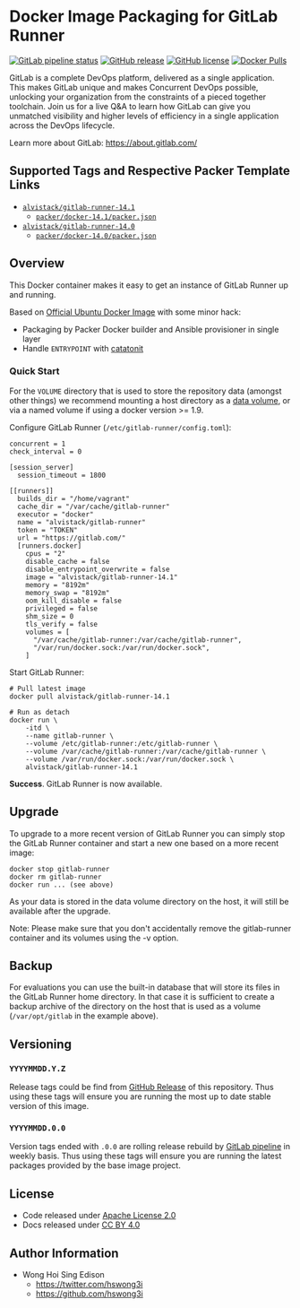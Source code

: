 # Docker Image Packaging for GitLab Runner

[![GitLab pipeline
status](https://img.shields.io/gitlab/pipeline/alvistack/docker-gitlab-runner/master)](https://gitlab.com/alvistack/docker-gitlab-runner/-/pipelines)
[![GitHub
release](https://img.shields.io/github/release/alvistack/docker-gitlab-runner.svg)](https://github.com/alvistack/docker-gitlab-runner/releases)
[![GitHub
license](https://img.shields.io/github/license/alvistack/docker-gitlab-runner.svg)](https://github.com/alvistack/docker-gitlab-runner/blob/master/LICENSE)
[![Docker
Pulls](https://img.shields.io/docker/pulls/alvistack/gitlab-runner-14.1.svg)](https://hub.docker.com/r/alvistack/gitlab-runner-14.1)

GitLab is a complete DevOps platform, delivered as a single application.
This makes GitLab unique and makes Concurrent DevOps possible, unlocking
your organization from the constraints of a pieced together toolchain.
Join us for a live Q\&A to learn how GitLab can give you unmatched
visibility and higher levels of efficiency in a single application
across the DevOps lifecycle.

Learn more about GitLab: <https://about.gitlab.com/>

## Supported Tags and Respective Packer Template Links

  - [`alvistack/gitlab-runner-14.1`](https://hub.docker.com/r/alvistack/gitlab-runner-14.1)
      - [`packer/docker-14.1/packer.json`](https://github.com/alvistack/docker-gitlab-runner/blob/master/packer/docker-14.1/packer.json)
  - [`alvistack/gitlab-runner-14.0`](https://hub.docker.com/r/alvistack/gitlab-runner-14.0)
      - [`packer/docker-14.0/packer.json`](https://github.com/alvistack/docker-gitlab-runner/blob/master/packer/docker-14.0/packer.json)

## Overview

This Docker container makes it easy to get an instance of GitLab Runner
up and running.

Based on [Official Ubuntu Docker
Image](https://hub.docker.com/_/ubuntu/) with some minor hack:

  - Packaging by Packer Docker builder and Ansible provisioner in single
    layer
  - Handle `ENTRYPOINT` with
    [catatonit](https://github.com/openSUSE/catatonit)

### Quick Start

For the `VOLUME` directory that is used to store the repository data
(amongst other things) we recommend mounting a host directory as a [data
volume](https://docs.docker.com/engine/tutorials/dockervolumes/#/data-volumes),
or via a named volume if using a docker version \>= 1.9.

Configure GitLab Runner (`/etc/gitlab-runner/config.toml`):

    concurrent = 1
    check_interval = 0
    
    [session_server]
      session_timeout = 1800
    
    [[runners]]
      builds_dir = "/home/vagrant"
      cache_dir = "/var/cache/gitlab-runner"
      executor = "docker"
      name = "alvistack/gitlab-runner"
      token = "TOKEN"
      url = "https://gitlab.com/"
      [runners.docker]
        cpus = "2"
        disable_cache = false
        disable_entrypoint_overwrite = false
        image = "alvistack/gitlab-runner-14.1"
        memory = "8192m"
        memory_swap = "8192m"
        oom_kill_disable = false
        privileged = false
        shm_size = 0
        tls_verify = false
        volumes = [
          "/var/cache/gitlab-runner:/var/cache/gitlab-runner",
          "/var/run/docker.sock:/var/run/docker.sock",
        ]

Start GitLab Runner:

    # Pull latest image
    docker pull alvistack/gitlab-runner-14.1
    
    # Run as detach
    docker run \
        -itd \
        --name gitlab-runner \
        --volume /etc/gitlab-runner:/etc/gitlab-runner \
        --volume /var/cache/gitlab-runner:/var/cache/gitlab-runner \
        --volume /var/run/docker.sock:/var/run/docker.sock \
        alvistack/gitlab-runner-14.1

**Success**. GitLab Runner is now available.

## Upgrade

To upgrade to a more recent version of GitLab Runner you can simply stop
the GitLab Runner container and start a new one based on a more recent
image:

    docker stop gitlab-runner
    docker rm gitlab-runner
    docker run ... (see above)

As your data is stored in the data volume directory on the host, it will
still be available after the upgrade.

Note: Please make sure that you don't accidentally remove the
gitlab-runner container and its volumes using the -v option.

## Backup

For evaluations you can use the built-in database that will store its
files in the GitLab Runner home directory. In that case it is sufficient
to create a backup archive of the directory on the host that is used as
a volume (`/var/opt/gitlab` in the example above).

## Versioning

### `YYYYMMDD.Y.Z`

Release tags could be find from [GitHub
Release](https://github.com/alvistack/docker-gitlab-runner/releases) of
this repository. Thus using these tags will ensure you are running the
most up to date stable version of this image.

### `YYYYMMDD.0.0`

Version tags ended with `.0.0` are rolling release rebuild by [GitLab
pipeline](https://gitlab.com/alvistack/docker-gitlab-runner/-/pipelines)
in weekly basis. Thus using these tags will ensure you are running the
latest packages provided by the base image project.

## License

  - Code released under [Apache License 2.0](LICENSE)
  - Docs released under [CC
    BY 4.0](http://creativecommons.org/licenses/by/4.0/)

## Author Information

  - Wong Hoi Sing Edison
      - <https://twitter.com/hswong3i>
      - <https://github.com/hswong3i>
